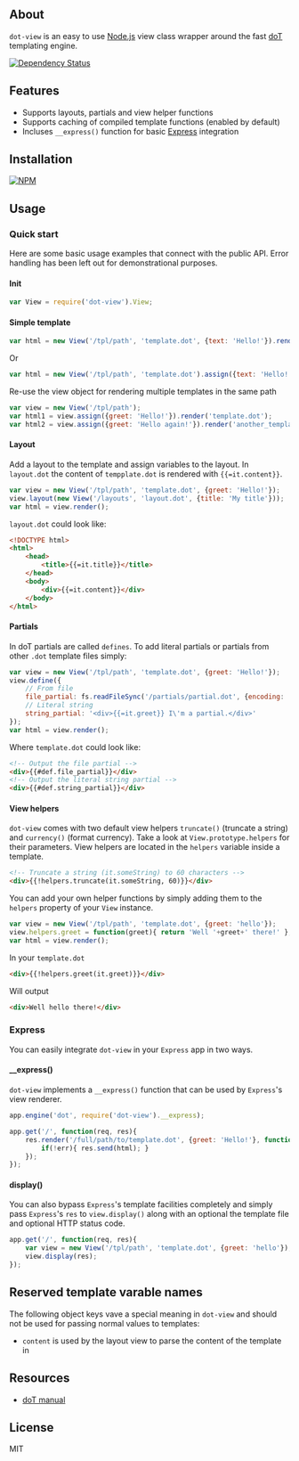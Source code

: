 ## About

`dot-view` is an easy to use [Node.js](http://www.nodejs.org) view class wrapper around the fast [doT](https://www.npmjs.org/package/dot) templating engine.

[![Dependency Status](https://david-dm.org/bartve/dot-view.png)](https://david-dm.org/bartve/dot-view)

## Features

  * Supports layouts, partials and view helper functions
  * Supports caching of compiled template functions (enabled by default)
  * Incluses `__express()` function for basic [Express](http://expressjs.com/) integration

## Installation

[![NPM](https://nodei.co/npm/dot-view.png?downloads=true)](https://nodei.co/npm/dot-view/)

## Usage

### Quick start
Here are some basic usage examples that connect with the public API. Error handling has been left out for demonstrational purposes.

#### Init

```javascript
var View = require('dot-view').View;
```

#### Simple template

```javascript
var html = new View('/tpl/path', 'template.dot', {text: 'Hello!'}).render();
```

Or

```javascript
var html = new View('/tpl/path', 'template.dot').assign({text: 'Hello!'}).render();
```

Re-use the view object for rendering multiple templates in the same path
```javascript
var view = new View('/tpl/path');
var html1 = view.assign({greet: 'Hello!'}).render('template.dot');
var html2 = view.assign({greet: 'Hello again!'}).render('another_template.dot');
```

#### Layout
Add a layout to the template and assign variables to the layout. In `layout.dot` the content of `tempplate.dot` is rendered with `{{=it.content}}`.
```javascript
var view = new View('/tpl/path', 'template.dot', {greet: 'Hello!'});
view.layout(new View('/layouts', 'layout.dot', {title: 'My title'}));
var html = view.render();
```

`layout.dot` could look like:

```html
<!DOCTYPE html>
<html>
	<head>
		<title>{{=it.title}}</title>
	</head>
	<body>
		<div>{{=it.content}}</div>
	</body>
</html>
```

#### Partials

In doT partials are called `defines`. To add literal partials or partials from other `.dot` template files simply:
```javascript
var view = new View('/tpl/path', 'template.dot', {greet: 'Hello!'});
view.define({
	// From file
	file_partial: fs.readFileSync('/partials/partial.dot', {encoding: 'utf8'}),
	// Literal string
	string_partial: '<div>{{=it.greet}} I\'m a partial.</div>'
});
var html = view.render();
```

Where `template.dot` could look like:

```html
<!-- Output the file partial -->
<div>{{#def.file_partial}}</div>
<!-- Output the literal string partial -->
<div>{{#def.string_partial}}</div>
```

#### View helpers

`dot-view` comes with two default view helpers `truncate()` (truncate a string) and `currency()` (format currency). Take a look at `View.prototype.helpers` for their parameters. View helpers are located in the `helpers` variable inside a template.

```html
<!-- Truncate a string (it.someString) to 60 characters -->
<div>{{!helpers.truncate(it.someString, 60)}}</div>
```

You can add your own helper functions by simply adding them to the `helpers` property of your `View` instance.

```javascript
var view = new View('/tpl/path', 'template.dot', {greet: 'hello'});
view.helpers.greet = function(greet){ return 'Well '+greet+' there!' };
var html = view.render();
```

In your `template.dot`

```html
<div>{{!helpers.greet(it.greet)}}</div>
```

Will output

```html
<div>Well hello there!</div>
```

### Express

You can easily integrate `dot-view` in your `Express` app in two ways.

#### __express()
`dot-view` implements a `__express()` function that can be used by `Express`'s view renderer.
```javascript
app.engine('dot', require('dot-view').__express);

app.get('/', function(req, res){
	res.render('/full/path/to/template.dot', {greet: 'Hello!'}, function(err, html){
		if(!err){ res.send(html); }
	});
});
```

#### display()
You can also bypass `Express`'s template facilities completely and simply pass `Express`'s `res` to `view.display()` along with an optional the template file and optional HTTP status code.

```javascript
app.get('/', function(req, res){
	var view = new View('/tpl/path', 'template.dot', {greet: 'hello'});
	view.display(res);
});
```

## Reserved template varable names
The following object keys vave a special meaning in `dot-view` and should not be used for passing normal values to templates:
  * `content` is used by the layout view to parse the content of the template in

## Resources

  * [doT manual](http://olado.github.io/doT/)

## License

MIT
